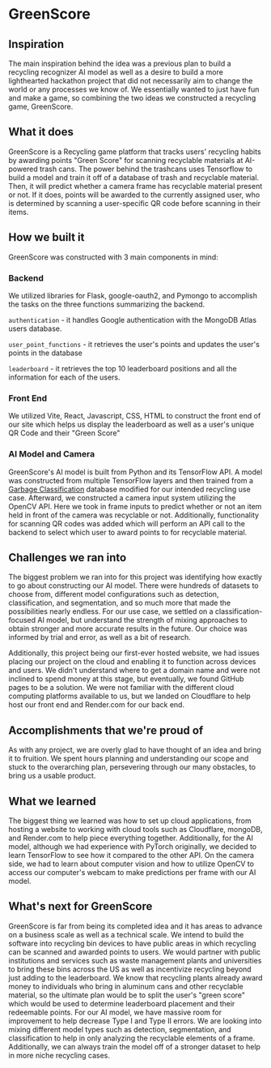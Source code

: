 # GreenScore

## Inspiration

The main inspiration behind the idea was a previous plan to build a recycling recognizer AI model as well as a desire to build a more lighthearted hackathon project that did not necessarily aim to change the world or any processes we know of. We essentially wanted to just have fun and make a game, so combining the two ideas we constructed a recycling game, GreenScore.

## What it does

GreenScore is a Recycling game platform that tracks users' recycling habits by awarding points "Green Score" for scanning recyclable materials at AI-powered trash cans. The power behind the trashcans uses Tensorflow to build a model and train it off of a database of trash and recyclable material. Then, it will predict whether a camera frame has recyclable material present or not. If it does, points will be awarded to the currently assigned user, who is determined by scanning a user-specific QR code before scanning in their items.

## How we built it

GreenScore was constructed with 3 main components in mind:

### Backend
We utilized libraries for Flask, google-oauth2, and Pymongo to accomplish the tasks on the three functions summarizing the backend.

``authentication`` - it handles Google authentication with the MongoDB Atlas users database. 

``user_point_functions`` - it retrieves the user's points and updates the user's points in the database

``leaderboard`` - it retrieves the top 10 leaderboard positions and all the information for each of the users. 

### Front End
We utilized Vite, React, Javascript, CSS, HTML to construct the front end of our site which helps us display the leaderboard as well as a user's unique QR Code and their "Green Score" 

### AI Model and Camera

GreenScore's AI model is built from Python and its TensorFlow API. A model was constructed from multiple TensorFlow layers and then trained from a [Garbage Classification](https://www.kaggle.com/datasets/mostafaabla/garbage-classification/data) database modified for our intended recycling use case. Afterward, we constructed a camera input system utilizing the OpenCV API. Here we took in frame inputs to predict whether or not an item held in front of the camera was recyclable or not. Additionally, functionality for scanning QR codes was added which will perform an API call to the backend to select which user to award points to for recyclable material.

## Challenges we ran into

The biggest problem we ran into for this project was identifying how exactly to go about constructing our AI model. There were hundreds of datasets to choose from, different model configurations such as detection, classification, and segmentation, and so much more that made the possibilities nearly endless. For our use case, we settled on a classification-focused AI model, but understand the strength of mixing approaches to obtain stronger and more accurate results in the future. Our choice was informed by trial and error, as well as a bit of research. 

Additionally, this project being our first-ever hosted website, we had issues placing our project on the cloud and enabling it to function across devices and users. We didn't understand where to get a domain name and were not inclined to spend money at this stage, but eventually, we found GitHub pages to be a solution. We were not familiar with the different cloud computing platforms available to us, but we landed on Cloudflare to help host our front end and Render.com for our back end. 

## Accomplishments that we're proud of

As with any project, we are overly glad to have thought of an idea and bring it to fruition. We spent hours planning and understanding our scope and stuck to the overarching plan, persevering through our many obstacles, to bring us a usable product. 

## What we learned

The biggest thing we learned was how to set up cloud applications, from hosting a website to working with cloud tools such as Cloudflare, mongoDB, and Render.com to help piece everything together. Additionally, for the AI model, although we had experience with PyTorch originally, we decided to learn TensorFlow to see how it compared to the other API. On the camera side, we had to learn about computer vision and how to utilize OpenCV to access our computer's webcam to make predictions per frame with our AI model. 

## What's next for GreenScore

GreenScore is far from being its completed idea and it has areas to advance on a business scale as well as a technical scale. We intend to build the software into recycling bin devices to have public areas in which recycling can be scanned and awarded points to users. We would partner with public institutions and services such as waste management plants and universities to bring these bins across the US as well as incentivize recycling beyond just adding to the leaderboard. We know that recycling plants already award money to individuals who bring in aluminum cans and other recyclable material, so the ultimate plan would be to split the user's "green score" which would be used to determine leaderboard placement and their redeemable points. For our AI model, we have massive room for improvement to help decrease Type I and Type II errors. We are looking into mixing different model types such as detection, segmentation, and classification to help in only analyzing the recyclable elements of a frame. Additionally, we can always train the model off of a stronger dataset to help in more niche recycling cases. 
